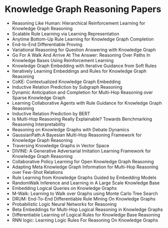 # Knowledge Graph Reasoning Papers

<ul>

                             

 <li><a target="_blank" href="https://github.com/manjunath5496/Knowledge-Graph-Reasoning-Papers/blob/master/k(1).pdf" style="text-decoration:none;">Reasoning Like Human: Hierarchical Reinforcement Learning for Knowledge Graph Reasoning</a></li>

 <li><a target="_blank" href="https://github.com/manjunath5496/Knowledge-Graph-Reasoning-Papers/blob/master/k(2).pdf" style="text-decoration:none;">Scalable Rule Learning via Learning Representation</a></li>

<li><a target="_blank" href="https://github.com/manjunath5496/Knowledge-Graph-Reasoning-Papers/blob/master/k(3).pdf" style="text-decoration:none;">Anytime Bottom-Up Rule Learning for Knowledge Graph Completion</a></li>
 <li><a target="_blank" href="https://github.com/manjunath5496/Knowledge-Graph-Reasoning-Papers/blob/master/k(4).pdf" style="text-decoration:none;">End-to-End Differentiable Proving</a></li>                              
<li><a target="_blank" href="https://github.com/manjunath5496/Knowledge-Graph-Reasoning-Papers/blob/master/k(5).pdf" style="text-decoration:none;">Variational Reasoning for
Question Answering with Knowledge Graph</a></li>
<li><a target="_blank" href="https://github.com/manjunath5496/Knowledge-Graph-Reasoning-Papers/blob/master/k(6).pdf" style="text-decoration:none;">Go For A Walk And Arrive At The Answer: Reasoning Over Paths In Knowledge Bases Using Reinforcement Learning</a></li>
 <li><a target="_blank" href="https://github.com/manjunath5496/Knowledge-Graph-Reasoning-Papers/blob/master/k(7).pdf" style="text-decoration:none;">Knowledge Graph Embedding with Iterative Guidance from Soft Rules</a></li>

 <li><a target="_blank" href="https://github.com/manjunath5496/Knowledge-Graph-Reasoning-Papers/blob/master/k(8).pdf" style="text-decoration:none;"> Iteratively Learning Embeddings and Rules for Knowledge Graph Reasoning </a></li>
   <li><a target="_blank" href="https://github.com/manjunath5496/Knowledge-Graph-Reasoning-Papers/blob/master/k(9).pdf" style="text-decoration:none;">CoKE: Contextualized Knowledge Graph Embedding</a></li>
  
   
 <li><a target="_blank" href="https://github.com/manjunath5496/Knowledge-Graph-Reasoning-Papers/blob/master/k(10).pdf" style="text-decoration:none;">Inductive Relation Prediction by Subgraph Reasoning </a></li>                              
<li><a target="_blank" href="https://github.com/manjunath5496/Knowledge-Graph-Reasoning-Papers/blob/master/k(11).pdf" style="text-decoration:none;">Dynamic Anticipation and Completion for Multi-Hop Reasoning over Sparse Knowledge Graph</a></li>
<li><a target="_blank" href="https://github.com/manjunath5496/Knowledge-Graph-Reasoning-Papers/blob/master/k(12).pdf" style="text-decoration:none;">Learning Collaborative Agents with Rule Guidance for Knowledge Graph Reasoning</a></li>
<li><a target="_blank" href="https://github.com/manjunath5496/Knowledge-Graph-Reasoning-Papers/blob/master/k(13).pdf" style="text-decoration:none;">Inductive Relation Prediction by BERT</a></li>

<li><a target="_blank" href="https://github.com/manjunath5496/Knowledge-Graph-Reasoning-Papers/blob/master/k(14).pdf" style="text-decoration:none;">Is Multi-Hop Reasoning Really Explainable? Towards Benchmarking Reasoning Interpretability</a></li>
                              
<li><a target="_blank" href="https://github.com/manjunath5496/Knowledge-Graph-Reasoning-Papers/blob/master/k(15).pdf" style="text-decoration:none;">Reasoning on Knowledge Graphs with Debate Dynamics</a></li>

<li><a target="_blank" href="https://github.com/manjunath5496/Knowledge-Graph-Reasoning-Papers/blob/master/k(16).pdf" style="text-decoration:none;">GaussianPath:A Bayesian Multi-Hop Reasoning Framework for Knowledge Graph Reasoning</a></li>

  <li><a target="_blank" href="https://github.com/manjunath5496/Knowledge-Graph-Reasoning-Papers/blob/master/k(17).pdf" style="text-decoration:none;">Traversing Knowledge Graphs in Vector Space</a></li>   
  
<li><a target="_blank" href="https://github.com/manjunath5496/Knowledge-Graph-Reasoning-Papers/blob/master/k(18).pdf" style="text-decoration:none;">DIVINE: A Generative Adversarial Imitation Learning Framework for Knowledge Graph Reasoning</a></li> 

  
<li><a target="_blank" href="https://github.com/manjunath5496/Knowledge-Graph-Reasoning-Papers/blob/master/k(19).pdf" style="text-decoration:none;">Collaborative Policy Learning for Open Knowledge Graph Reasoning</a></li> 

<li><a target="_blank" href="https://github.com/manjunath5496/Knowledge-Graph-Reasoning-Papers/blob/master/k(20).pdf" style="text-decoration:none;">Adapting Meta Knowledge Graph Information for Multi-Hop Reasoning over Few-Shot Relations</a></li>

<li><a target="_blank" href="https://github.com/manjunath5496/Knowledge-Graph-Reasoning-Papers/blob/master/k(21).pdf" style="text-decoration:none;">Rule Learning from Knowledge Graphs Guided by Embedding Models</a></li>
<li><a target="_blank" href="https://github.com/manjunath5496/Knowledge-Graph-Reasoning-Papers/blob/master/k(22).pdf" style="text-decoration:none;">RandomWalk Inference and Learning in A Large Scale Knowledge Base</a></li> 
 <li><a target="_blank" href="https://github.com/manjunath5496/Knowledge-Graph-Reasoning-Papers/blob/master/k(23).pdf" style="text-decoration:none;">Embedding Logical Queries on Knowledge Graphs</a></li> 
 

   <li><a target="_blank" href="https://github.com/manjunath5496/Knowledge-Graph-Reasoning-Papers/blob/master/k(24).pdf" style="text-decoration:none;">M-Walk: Learning to Walk over Graphs using Monte Carlo Tree Search</a></li>
 
   <li><a target="_blank" href="https://github.com/manjunath5496/Knowledge-Graph-Reasoning-Papers/blob/master/k(25).pdf" style="text-decoration:none;">DRUM: End-To-End Differentiable Rule Mining On Knowledge Graphs</a></li>                              
 <li><a target="_blank" href="https://github.com/manjunath5496/Knowledge-Graph-Reasoning-Papers/blob/master/k(26).pdf" style="text-decoration:none;">Probabilistic Logic Neural Networks for Reasoning</a></li>
 <li><a target="_blank" href="https://github.com/manjunath5496/Knowledge-Graph-Reasoning-Papers/blob/master/k(27).pdf" style="text-decoration:none;">Beta Embeddings for Multi-Hop Logical Reasoning in Knowledge Graphs</a></li>
   
 
   <li><a target="_blank" href="https://github.com/manjunath5496/Knowledge-Graph-Reasoning-Papers/blob/master/k(28).pdf" style="text-decoration:none;">Differentiable Learning of Logical Rules for Knowledge Base Reasoning</a></li>
 
   <li><a target="_blank" href="https://github.com/manjunath5496/Knowledge-Graph-Reasoning-Papers/blob/master/k(29).pdf" style="text-decoration:none;">RNN logic: Learning Logic Rules For Reasoning On Knowledge Graphs </a></li>                              

  </ul>
  
  
  
